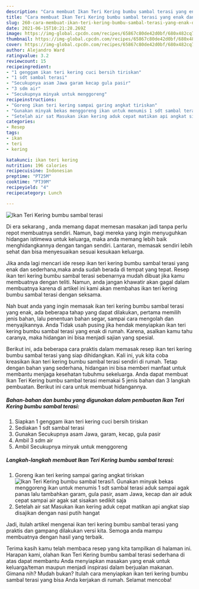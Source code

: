 ```yaml
---
description: "Cara membuat Ikan Teri Kering bumbu sambal terasi yang enak dan Mudah Dibuat"
title: "Cara membuat Ikan Teri Kering bumbu sambal terasi yang enak dan Mudah Dibuat"
slug: 260-cara-membuat-ikan-teri-kering-bumbu-sambal-terasi-yang-enak-dan-mudah-dibuat
date: 2021-06-15T10:21:28.269Z
image: https://img-global.cpcdn.com/recipes/65867c80de42d0bf/680x482cq70/ikan-teri-kering-bumbu-sambal-terasi-foto-resep-utama.jpg
thumbnail: https://img-global.cpcdn.com/recipes/65867c80de42d0bf/680x482cq70/ikan-teri-kering-bumbu-sambal-terasi-foto-resep-utama.jpg
cover: https://img-global.cpcdn.com/recipes/65867c80de42d0bf/680x482cq70/ikan-teri-kering-bumbu-sambal-terasi-foto-resep-utama.jpg
author: Alejandro Ward
ratingvalue: 3.2
reviewcount: 15
recipeingredient:
- "1 genggam ikan teri kering cuci bersih tiriskan"
- "1 sdt sambal terasi"
- "Secukupnya asam Jawa garam kecap gula pasir"
- "3 sdm air"
- "Secukupnya minyak untuk menggoreng"
recipeinstructions:
- "Goreng ikan teri kering sampai garing angkat tiriskan"
- "Gunakan minyak bekas menggoreng ikan untuk menumis 1 sdt sambal terasi aduk sampai agak panas lalu tambahkan garam, gula pasir, asam Jawa, kecap dan air aduk cepat sampai air agak sat sisakan sedikit saja"
- "Setelah air sat Masukan ikan kering aduk cepat matikan api angkat siap disajikan dengan nasi putih hangat"
categories:
- Resep
tags:
- ikan
- teri
- kering

katakunci: ikan teri kering 
nutrition: 196 calories
recipecuisine: Indonesian
preptime: "PT25M"
cooktime: "PT39M"
recipeyield: "4"
recipecategory: Lunch

---
```



![Ikan Teri Kering bumbu sambal terasi](https://img-global.cpcdn.com/recipes/65867c80de42d0bf/680x482cq70/ikan-teri-kering-bumbu-sambal-terasi-foto-resep-utama.jpg)

Di era  sekarang , anda memang dapat memesan masakan jadi tanpa perlu repot membuatnya sendiri. Namun, bagi mereka yang ingin menyuguhkan hidangan istimewa untuk keluarga, maka anda memang lebih baik menghidangkannya dengan tangan sendiri. Lantaran, memasak sendiri lebih sehat dan bisa menyesuaikan sesuai kesukaan keluarga.

Jika anda lagi mencari ide resep ikan teri kering bumbu sambal terasi yang enak dan sederhana,maka anda sudah berada di tempat yang tepat. Resep ikan teri kering bumbu sambal terasi  sebenarnya mudah dibuat jika kamu membuatnya dengan teliti. Namun, anda jangan khawatir akan gagal dalam membuatnya 
karena di artikel ini kami akan membahas ikan teri kering bumbu sambal terasi dengan seksama.  



Nah buat anda yang ingin memasak ikan teri kering bumbu sambal terasi yang enak, ada beberapa tahap yang dapat dilakukan, pertama memilih jenis bahan, lalu penentuan bahan segar, sampai cara mengolah dan menyajikannya. Anda Tidak usah pusing jika hendak menyiapkan ikan teri kering bumbu sambal terasi yang enak di rumah. Karena, asalkan kamu  tahu caranya, maka hidangan ini bisa menjadi sajian yang spesial.

Berikut ini, ada beberapa cara praktis  dalam memasak resep ikan teri kering bumbu sambal terasi yang siap dihidangkan. Kali ini, yuk kita coba kreasikan ikan teri kering bumbu sambal terasi sendiri di rumah. Tetap dengan bahan yang sederhana, hidangan ini bisa memberi manfaat untuk membantu menjaga kesehatan tubuhmu sekeluarga. Anda dapat membuat Ikan Teri Kering bumbu sambal terasi memakai 5 jenis bahan dan 3 langkah pembuatan. Berikut ini cara untuk membuat hidangannya.

<!--inarticleads1-->

##### Bahan-bahan dan bumbu yang digunakan dalam pembuatan Ikan Teri Kering bumbu sambal terasi:

1. Siapkan 1 genggam ikan teri kering cuci bersih tiriskan
1. Sediakan 1 sdt sambal terasi
1. Gunakan Secukupnya asam Jawa, garam, kecap, gula pasir
1. Ambil 3 sdm air
1. Ambil Secukupnya minyak untuk menggoreng




<!--inarticleads2-->

##### Langkah-langkah membuat Ikan Teri Kering bumbu sambal terasi:

1. Goreng ikan teri kering sampai garing angkat tiriskan
<img src="https://img-global.cpcdn.com/steps/4b9f336c9ec105e9/160x128cq70/ikan-teri-kering-bumbu-sambal-terasi-langkah-memasak-1-foto.jpg" alt="Ikan Teri Kering bumbu sambal terasi">1. Gunakan minyak bekas menggoreng ikan untuk menumis 1 sdt sambal terasi aduk sampai agak panas lalu tambahkan garam, gula pasir, asam Jawa, kecap dan air aduk cepat sampai air agak sat sisakan sedikit saja
1. Setelah air sat Masukan ikan kering aduk cepat matikan api angkat siap disajikan dengan nasi putih hangat




Jadi, itulah artikel mengenai  ikan teri kering bumbu sambal terasi  yang praktis dan gampang dilakukan versi kita. Semoga anda mampu membuatnya dengan hasil yang terbaik. 

Terima kasih kamu telah membaca resep yang kita tampilkan di halaman ini. Harapan kami, olahan  Ikan Teri Kering bumbu sambal terasi sederhana di atas dapat membantu Anda menyiapkan masakan yang enak untuk keluarga/teman maupun menjadi inspirasi dalam berjualan makanan. Gimana nih? Mudah bukan? Itulah cara menyiapkan ikan teri kering bumbu sambal terasi yang bisa Anda kerjakan di rumah. Selamat mencoba!

